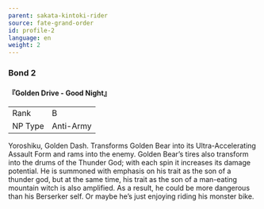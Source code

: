 ```yaml
---
parent: sakata-kintoki-rider
source: fate-grand-order
id: profile-2
language: en
weight: 2
---
```


### Bond 2

#### 『Golden Drive - Good Night』

<table>
  <tr><td>Rank</td><td>B</td></tr>
  <tr><td>NP Type</td><td>Anti-Army</td></tr>
</table>

Yoroshiku, Golden Dash.
Transforms Golden Bear into its Ultra-Accelerating Assault Form and rams into the enemy.
Golden Bear’s tires also transform into the drums of the Thunder God; with each spin it increases its damage potential.
He is summoned with emphasis on his trait as the son of a thunder god, but at the same time, his trait as the son of a man-eating mountain witch is also amplified. As a result, he could be more dangerous than his Berserker self. Or maybe he’s just enjoying riding his monster bike.
